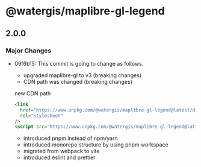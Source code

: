 # @watergis/maplibre-gl-legend

## 2.0.0

### Major Changes

- 09f6b15: This commit is going to change as follows.

  - upgraded maplibre-gl to v3 (breaking changes)
  - CDN path was changed (breaking changes)

  new CDN path

  ```html
  <link
    href="https://www.unpkg.com/@watergis/maplibre-gl-legend@latest/dist/maplibre-gl-legend.css"
    rel="stylesheet"
  />
  <script src="https://www.unpkg.com/@watergis/maplibre-gl-legend@latest/dist/maplibre-gl-legend.umd.js"></script>
  ```

  - introduced pnpm instead of npm/yarn
  - introduced monorepo structure by using pnpm workspace
  - migrated from webpack to vite
  - introduced eslint and prettier
